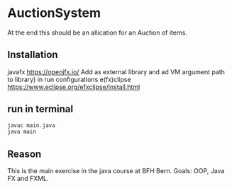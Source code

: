 # AuctionSystem

At the end this should be an allication for an Auction of items. 

## Installation

javafx https://openjfx.io/ 
Add as external library and ad VM argument path to library) in run configurations
e(fx)clipse https://www.eclipse.org/efxclipse/install.html 

## run in terminal

```bash
javac main.java
java main
```


## Reason

This is the main exercise in the java course at BFH Bern. Goals: OOP, Java FX and FXML.
